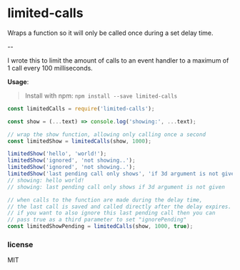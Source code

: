 <h1>limited-calls</h1>

Wraps a function so it will only be called once during a set delay time.

--

I wrote this to limit the amount of calls to an event handler to a maximum of 1 call every 100 milliseconds.


**Usage**:


>Install with npm: `npm install --save limited-calls`


```javascript
const limitedCalls = require('limited-calls');

const show = (...text) => console.log('showing:', ...text);

// wrap the show function, allowing only calling once a second
const limitedShow = limitedCalls(show, 1000);

limitedShow('hello', 'world!');
limitedShow('ignored', 'not showing..');
limitedShow('ignored', 'not showing..');
limitedShow('last pending call only shows', 'if 3d argument is not given');
// showing: hello world!
// showing: last pending call only shows if 3d argument is not given

// when calls to the function are made during the delay time,
// the last call is saved and called directly after the delay expires.
// if you want to also ignore this last pending call then you can
// pass true as a third parameter to set "ignorePending"
const limitedShowPending = limitedCalls(show, 1000, true);
```

<h3>license</h3>

MIT